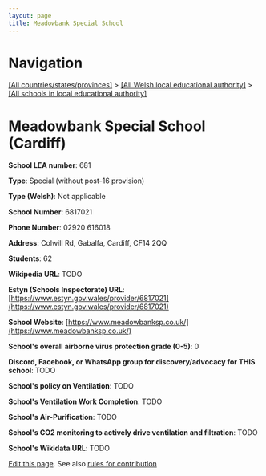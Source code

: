 ```yaml
---
layout: page
title: Meadowbank Special School
---
```

# Navigation

[[All countries/states/provinces]](../../..) > [[All Welsh local educational authority]](../..) > [[All schools in local educational authority]](..)

# Meadowbank Special School (Cardiff)

**School LEA number**: 681

**Type**: Special (without post-16 provision)

**Type (Welsh)**: Not applicable

**School Number**: 6817021

**Phone Number**: 02920 616018

**Address**: Colwill Rd, Gabalfa, Cardiff, CF14 2QQ

**Students**: 62

**Wikipedia URL**: TODO

**Estyn (Schools Inspectorate) URL**: [https://www.estyn.gov.wales/provider/6817021](https://www.estyn.gov.wales/provider/6817021)

**School Website**: [https://www.meadowbanksp.co.uk/](https://www.meadowbanksp.co.uk/)

**School's overall airborne virus protection grade (0-5)**: 0

**Discord, Facebook, or WhatsApp group for discovery/advocacy for THIS school**: TODO

**School's policy on Ventilation**: TODO

**School's Ventilation Work Completion**: TODO

**School's Air-Purification**: TODO

**School's CO2 monitoring to actively drive ventilation and filtration**: TODO

**School's Wikidata URL**: TODO




[Edit this page](https://github.com/ventilate-schools/Wales/edit/prif/./Cardiff/Meadowbank_Special_School.md). See also [rules for contribution](../../../contribution-rules/)